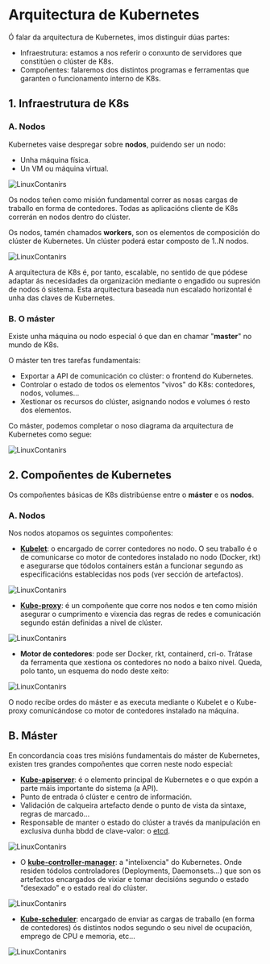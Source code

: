 # Arquitectura de Kubernetes

Ó falar da arquitectura de Kubernetes, imos distinguir dúas partes:

- Infraestrutura: estamos a nos referir o conxunto de servidores que constitúen o clúster de K8s.
- Compoñentes: falaremos dos distintos programas e ferramentas que garanten o funcionamento interno de K8s.

## 1. Infraestrutura de K8s

### A. Nodos

Kubernetes vaise despregar sobre **nodos**, puidendo ser un nodo:

- Unha máquina física.
- Un VM ou máquina virtual.

![LinuxContanirs](./../_media/02/nodo.png)

Os nodos teñen como misión fundamental correr as nosas cargas de traballo en forma de contedores. Todas as aplicacións cliente de K8s correrán en nodos dentro do clúster. 

Os nodos, tamén chamados **workers**, son os elementos de composición do clúster de Kubernetes. Un clúster poderá estar composto de 1..N nodos. 

![LinuxContanirs](./../_media/02/nodo1.png)

A arquitectura de K8s é, por tanto, escalable, no sentido de que pódese adaptar ás necesidades da organización mediante o engadido ou supresión de nodos ó sistema. Esta arquitectura baseada nun escalado horizontal é unha das claves de Kubernetes. 

### B. O máster

Existe unha máquina ou nodo especial ó que dan en chamar "**master**" no mundo de K8s.

O máster ten tres tarefas fundamentais:

- Exportar a API de comunicación co clúster: o frontend do Kubernetes.
- Controlar o estado de todos os elementos "vivos" do K8s: contedores, nodos, volumes...
- Xestionar os recursos do clúster, asignando nodos e volumes ó resto dos elementos.

Co máster, podemos completar o noso diagrama da arquitectura de Kubernetes como segue:

![LinuxContanirs](./../_media/02/nodo2.png)

## 2. Compoñentes de Kubernetes

Os compoñentes básicas de K8s distribúense entre o **máster** e os **nodos**.

### A. Nodos

Nos nodos atopamos os seguintes compoñentes:

- [**Kubelet**](https://kubernetes.io/docs/reference/command-line-tools-reference/kubelet/): o encargado de correr contedores no nodo. O seu traballo é o de comunicarse co motor de contedores instalado no nodo (Docker, rkt) e asegurarse que tódolos containers están a funcionar segundo as especificacións establecidas nos pods (ver sección de artefactos).

![LinuxContanirs](./../_media/02/nodo3.png)

- [**Kube-proxy**](https://kubernetes.io/docs/reference/command-line-tools-reference/kube-proxy/): é un compoñente que corre nos nodos e ten como misión asegurar o cumprimento e vixencia das regras de redes e comunicación segundo están definidas a nivel de clúster.

![LinuxContanirs](./../_media/02/nodo4.png)

- **Motor de contedores**: pode ser Docker, rkt, containerd, cri-o. Trátase da ferramenta que xestiona os contedores no nodo a baixo nivel.
Queda, polo tanto, un esquema do nodo deste xeito:

![LinuxContanirs](./../_media/02/nodo5.png)

O nodo recibe ordes do máster e as executa mediante o Kubelet e o Kube-proxy comunicándose co motor de contedores instalado na máquina.

## B. Máster

En concordancia coas tres misións fundamentais do máster de Kubernetes, existen tres grandes compoñentes que corren neste nodo especial:

- [**Kube-apiserver**](https://kubernetes.io/docs/concepts/overview/components/#master-components): é o elemento principal de Kubernetes e o que expón a parte máis importante do sistema (a API).
 - Punto de entrada ó clúster e centro de información.
 - Validación de calqueira artefacto dende o punto de vista da sintaxe, regras de marcado...
 - Responsable de manter o estado do clúster a través da manipulación en exclusiva dunha bbdd de clave-valor: o [etcd](https://github.com/etcd-io/etcd).

![LinuxContanirs](./../_media/02/nodo6.png)

- O [**kube-controller-manager**](https://kubernetes.io/docs/concepts/overview/components/): a "intelixencia" do Kubernetes. Onde residen tódolos controladores (Deployments, Daemonsets...) que son os artefactos encargados de vixiar e tomar decisións segundo o estado "desexado" e o estado real do clúster.

![LinuxContanirs](./../_media/02/nodo7.png)

- [**Kube-scheduler**](https://kubernetes.io/docs/concepts/overview/components/): encargado de enviar as cargas de traballo (en forma de contedores) ós distintos nodos segundo o seu nivel de ocupación, emprego de CPU e memoria, etc...

![LinuxContanirs](./../_media/02/nodo8.png)

